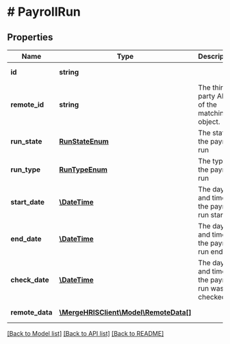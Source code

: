 # # PayrollRun

## Properties

Name | Type | Description | Notes
------------ | ------------- | ------------- | -------------
**id** | **string** |  | [optional] [readonly]
**remote_id** | **string** | The third-party API ID of the matching object. | [optional]
**run_state** | [**RunStateEnum**](RunStateEnum.md) | The state of the payroll run | [optional]
**run_type** | [**RunTypeEnum**](RunTypeEnum.md) | The type of the payroll run | [optional]
**start_date** | [**\DateTime**](\DateTime.md) | The day and time the payroll run started. | [optional]
**end_date** | [**\DateTime**](\DateTime.md) | The day and time the payroll run ended. | [optional]
**check_date** | [**\DateTime**](\DateTime.md) | The day and time the payroll run was checked. | [optional]
**remote_data** | [**\MergeHRISClient\Model\RemoteData[]**](RemoteData.md) |  | [optional] [readonly]

[[Back to Model list]](../../README.md#models) [[Back to API list]](../../README.md#endpoints) [[Back to README]](../../README.md)
